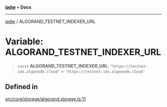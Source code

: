 [**ipdw**](../README.md) • **Docs**

***

[ipdw](../globals.md) / ALGORAND\_TESTNET\_INDEXER\_URL

# Variable: ALGORAND\_TESTNET\_INDEXER\_URL

> `const` **ALGORAND\_TESTNET\_INDEXER\_URL**: `"https://testnet-idx.algonode.cloud"` = `'https://testnet-idx.algonode.cloud'`

## Defined in

[src/core/storage/algorand.storage.ts:11](https://github.com/ansi-code/ipdw/blob/01fadcc9abca9fbd90e38855b259b101aa727349/src/core/storage/algorand.storage.ts#L11)

